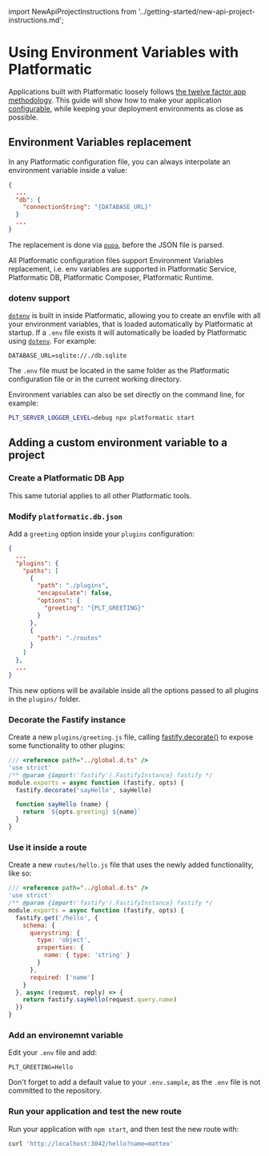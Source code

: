 import NewApiProjectInstructions from '../getting-started/new-api-project-instructions.md';

# Using Environment Variables with Platformatic

Applications built with Platformatic loosely follows [the twelve factor app methodology](https://12factor.net/).
This guide will show how to make your application [configurable](https://12factor.net/config), while
keeping your deployment environments as close as possible.

## Environment Variables replacement

In any Platformatic configuration file, you can always interpolate an environment variable inside a value:

```json
{
  ...
  "db": {
    "connectionString": "{DATABASE_URL}"
  }
  ...
}
```

The replacement is done via [`pupa`](http://npm.im/pupa), before the JSON file is parsed.

All Platformatic configuration files support Environment Variables replacement, i.e.
env variables are supported in Platformatic Service, Platformatic DB, Platformatic Composer, Platformatic Runtime.

### dotenv support

[`dotenv`](http://npm.im/dotenv) is built in inside Platformatic, allowing you to create an envfile with
all your environment variables, that is loaded automatically by Platformatic at startup.
If a `.env` file exists it will automatically be loaded by Platformatic using
[`dotenv`](https://github.com/motdotla/dotenv). For example:

```plaintext title=".env"
DATABASE_URL=sqlite://./db.sqlite
```

The `.env` file must be located in the same folder as the Platformatic configuration
file or in the current working directory.

Environment variables can also be set directly on the command line, for example:

```bash
PLT_SERVER_LOGGER_LEVEL=debug npx platformatic start
```

## Adding a custom environment variable to a project

### Create a Platformatic DB App

<NewApiProjectInstructions/>

This same tutorial applies to all other Platformatic tools.

### Modify `platformatic.db.json`

Add a `greeting` option inside your `plugins` configuration:

```json
{
  ...
  "plugins": {
    "paths": [
      {
        "path": "./plugins",
        "encapsulate": false,
        "options": {
          "greeting": "{PLT_GREETING}"
        }
      },
      {
        "path": "./routes"
      }
    ]
  },
  ...
}
```

This new options will be available inside all the options passed to
all plugins in the `plugins/` folder.

### Decorate the Fastify instance

Create a new `plugins/greeting.js` file, calling [fastify.decorate()](https://fastify.dev/docs/latest/Reference/Decorators/#decorators)
to expose some functionality to other plugins:

```js
/// <reference path="../global.d.ts" />
'use strict'
/** @param {import('fastify').FastifyInstance} fastify */
module.exports = async function (fastify, opts) {
  fastify.decorate('sayHello', sayHello)

  function sayHello (name) {
    return `${opts.greeting} ${name}`
  }
}
```

### Use it inside a route

Create a new `routes/hello.js` file that uses the newly added functionality, like so:

```js
/// <reference path="../global.d.ts" />
'use strict'
/** @param {import('fastify').FastifyInstance} fastify */
module.exports = async function (fastify, opts) {
  fastify.get('/hello', {
    schema: {
      querystring: {
        type: 'object',
        properties: {
          name: { type: 'string' }
        }
      },
      required: ['name']
    }
  }, async (request, reply) => {
    return fastify.sayHello(request.query.name)
  })
}
```

### Add an environemnt variable

Edit your `.env` file and add:

```
PLT_GREETING=Hello
```

Don't forget to add a default value to your `.env.sample`, as
the `.env` file is not committed to the repository.

### Run your application and test the new route

Run your application with `npm start`, and then test the new route with:

```bash
curl 'http://localhost:3042/hello?name=matteo'
```
